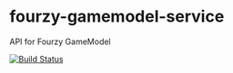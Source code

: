 # fourzy-gamemodel-service

API for Fourzy GameModel

[![Build Status](https://dev.azure.com/supermove/fourzy/_apis/build/status/jaaydenh.fourzy-gamemodel-service?branchName=master)](https://dev.azure.com/supermove/fourzy/_build/latest?definitionId=1&branchName=master)
